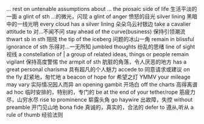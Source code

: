 ... rest on untenable assumptions about ...
the prosaic side of life 生活平淡的一面
a glint of sth ...的微光，闪现
a glint of anger 愤怒的目光
silver lining 黑暗中的一线光明
every cloud has a silver lining 朵朵乌云衬银边
take a cavalier attitude to 对...不闻不问
stay ahead of the curve(business) 保持引领潮流
thwart sb in sth 阻挠
the tip of the iceberg 问题的冰山一角
remain in blissful ignorance of sth 乐得对...一无所知
jumbled thoughts 纷乱的思绪
line of sight 视线
a constellation of | a group of related ideas, things or people
remain vigilant 保持高度警惕
the armpit of sth 肮脏的角落，令人厌恶的地方
has a great personal charisma 具有超凡的个人魅力
accede to 同意请求或建议
on the fly 赶紧地，匆忙地
a beacon of hope for 希望之灯
YMMV your mileage may vary 实际情况因人而异
an opening gambit 开场白
off the charts 高得离谱
ad hoc 临时安排的，特别的，专门的
be at the end of your tether/rope 筋疲力尽，山穷水尽
rise to prominence 崭露头角
go haywire 出故障，失控
without preamble 开门见山地
bona fide 真诚的，真实的，合法的
defer to 遵从,听从
a rule of thumb 经验法则